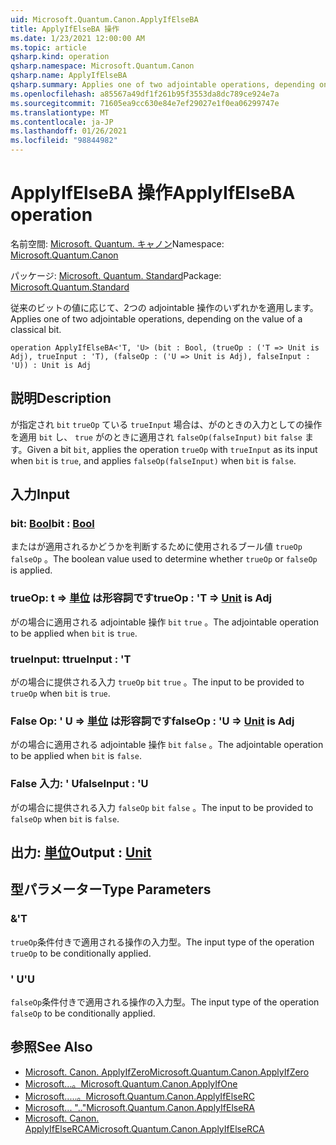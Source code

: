 ```yaml
---
uid: Microsoft.Quantum.Canon.ApplyIfElseBA
title: ApplyIfElseBA 操作
ms.date: 1/23/2021 12:00:00 AM
ms.topic: article
qsharp.kind: operation
qsharp.namespace: Microsoft.Quantum.Canon
qsharp.name: ApplyIfElseBA
qsharp.summary: Applies one of two adjointable operations, depending on the value of a classical bit.
ms.openlocfilehash: a85567a49df1f261b95f3553da8dc789ce924e7a
ms.sourcegitcommit: 71605ea9cc630e84e7ef29027e1f0ea06299747e
ms.translationtype: MT
ms.contentlocale: ja-JP
ms.lasthandoff: 01/26/2021
ms.locfileid: "98844982"
---
```

# <a name="applyifelseba-operation"></a><span data-ttu-id="8f86f-102">ApplyIfElseBA 操作</span><span class="sxs-lookup"><span data-stu-id="8f86f-102">ApplyIfElseBA operation</span></span>

<span data-ttu-id="8f86f-103">名前空間: [Microsoft. Quantum. キャノン](xref:Microsoft.Quantum.Canon)</span><span class="sxs-lookup"><span data-stu-id="8f86f-103">Namespace: [Microsoft.Quantum.Canon](xref:Microsoft.Quantum.Canon)</span></span>

<span data-ttu-id="8f86f-104">パッケージ: [Microsoft. Quantum. Standard](https://nuget.org/packages/Microsoft.Quantum.Standard)</span><span class="sxs-lookup"><span data-stu-id="8f86f-104">Package: [Microsoft.Quantum.Standard](https://nuget.org/packages/Microsoft.Quantum.Standard)</span></span>


<span data-ttu-id="8f86f-105">従来のビットの値に応じて、2つの adjointable 操作のいずれかを適用します。</span><span class="sxs-lookup"><span data-stu-id="8f86f-105">Applies one of two adjointable operations, depending on the value of a classical bit.</span></span>

```qsharp
operation ApplyIfElseBA<'T, 'U> (bit : Bool, (trueOp : ('T => Unit is Adj), trueInput : 'T), (falseOp : ('U => Unit is Adj), falseInput : 'U)) : Unit is Adj
```


## <a name="description"></a><span data-ttu-id="8f86f-106">説明</span><span class="sxs-lookup"><span data-stu-id="8f86f-106">Description</span></span>

<span data-ttu-id="8f86f-107">が指定され `bit` `trueOp` ている `trueInput` 場合は、がのときの入力としての操作を適用 `bit` し、 `true` がのときに適用され `falseOp(falseInput)` `bit` `false` ます。</span><span class="sxs-lookup"><span data-stu-id="8f86f-107">Given a bit `bit`, applies the operation `trueOp` with `trueInput` as its input when `bit` is `true`, and applies `falseOp(falseInput)` when `bit` is `false`.</span></span>

## <a name="input"></a><span data-ttu-id="8f86f-108">入力</span><span class="sxs-lookup"><span data-stu-id="8f86f-108">Input</span></span>

### <a name="bit--bool"></a><span data-ttu-id="8f86f-109">bit: [Bool](xref:microsoft.quantum.lang-ref.bool)</span><span class="sxs-lookup"><span data-stu-id="8f86f-109">bit : [Bool](xref:microsoft.quantum.lang-ref.bool)</span></span>

<span data-ttu-id="8f86f-110">またはが適用されるかどうかを判断するために使用されるブール値 `trueOp` `falseOp` 。</span><span class="sxs-lookup"><span data-stu-id="8f86f-110">The boolean value used to determine whether `trueOp` or `falseOp` is applied.</span></span>


### <a name="trueop--t--unit--is-adj"></a><span data-ttu-id="8f86f-111">trueOp: t => [単位](xref:microsoft.quantum.lang-ref.unit)  は形容詞です</span><span class="sxs-lookup"><span data-stu-id="8f86f-111">trueOp : 'T => [Unit](xref:microsoft.quantum.lang-ref.unit)  is Adj</span></span>

<span data-ttu-id="8f86f-112">がの場合に適用される adjointable 操作 `bit` `true` 。</span><span class="sxs-lookup"><span data-stu-id="8f86f-112">The adjointable operation to be applied when `bit` is `true`.</span></span>


### <a name="trueinput--t"></a><span data-ttu-id="8f86f-113">trueInput: t</span><span class="sxs-lookup"><span data-stu-id="8f86f-113">trueInput : 'T</span></span>

<span data-ttu-id="8f86f-114">がの場合に提供される入力 `trueOp` `bit` `true` 。</span><span class="sxs-lookup"><span data-stu-id="8f86f-114">The input to be provided to `trueOp` when `bit` is `true`.</span></span>


### <a name="falseop--u--unit--is-adj"></a><span data-ttu-id="8f86f-115">False Op: ' U => [単位](xref:microsoft.quantum.lang-ref.unit)  は形容詞です</span><span class="sxs-lookup"><span data-stu-id="8f86f-115">falseOp : 'U => [Unit](xref:microsoft.quantum.lang-ref.unit)  is Adj</span></span>

<span data-ttu-id="8f86f-116">がの場合に適用される adjointable 操作 `bit` `false` 。</span><span class="sxs-lookup"><span data-stu-id="8f86f-116">The adjointable operation to be applied when `bit` is `false`.</span></span>


### <a name="falseinput--u"></a><span data-ttu-id="8f86f-117">False 入力: ' U</span><span class="sxs-lookup"><span data-stu-id="8f86f-117">falseInput : 'U</span></span>

<span data-ttu-id="8f86f-118">がの場合に提供される入力 `falseOp` `bit` `false` 。</span><span class="sxs-lookup"><span data-stu-id="8f86f-118">The input to be provided to `falseOp` when `bit` is `false`.</span></span>



## <a name="output--unit"></a><span data-ttu-id="8f86f-119">出力: [単位](xref:microsoft.quantum.lang-ref.unit)</span><span class="sxs-lookup"><span data-stu-id="8f86f-119">Output : [Unit](xref:microsoft.quantum.lang-ref.unit)</span></span>



## <a name="type-parameters"></a><span data-ttu-id="8f86f-120">型パラメーター</span><span class="sxs-lookup"><span data-stu-id="8f86f-120">Type Parameters</span></span>

### <a name="t"></a><span data-ttu-id="8f86f-121">&</span><span class="sxs-lookup"><span data-stu-id="8f86f-121">'T</span></span>

<span data-ttu-id="8f86f-122">`trueOp`条件付きで適用される操作の入力型。</span><span class="sxs-lookup"><span data-stu-id="8f86f-122">The input type of the operation `trueOp` to be conditionally applied.</span></span>
### <a name="u"></a><span data-ttu-id="8f86f-123">' U</span><span class="sxs-lookup"><span data-stu-id="8f86f-123">'U</span></span>

<span data-ttu-id="8f86f-124">`falseOp`条件付きで適用される操作の入力型。</span><span class="sxs-lookup"><span data-stu-id="8f86f-124">The input type of the operation `falseOp` to be conditionally applied.</span></span>

## <a name="see-also"></a><span data-ttu-id="8f86f-125">参照</span><span class="sxs-lookup"><span data-stu-id="8f86f-125">See Also</span></span>

- [<span data-ttu-id="8f86f-126">Microsoft. Canon. ApplyIfZero</span><span class="sxs-lookup"><span data-stu-id="8f86f-126">Microsoft.Quantum.Canon.ApplyIfZero</span></span>](xref:Microsoft.Quantum.Canon.ApplyIfZero)
- [<span data-ttu-id="8f86f-127">Microsoft...。</span><span class="sxs-lookup"><span data-stu-id="8f86f-127">Microsoft.Quantum.Canon.ApplyIfOne</span></span>](xref:Microsoft.Quantum.Canon.ApplyIfOne)
- [<span data-ttu-id="8f86f-128">Microsoft.....。</span><span class="sxs-lookup"><span data-stu-id="8f86f-128">Microsoft.Quantum.Canon.ApplyIfElseRC</span></span>](xref:Microsoft.Quantum.Canon.ApplyIfElseRC)
- [<span data-ttu-id="8f86f-129">Microsoft... ".."</span><span class="sxs-lookup"><span data-stu-id="8f86f-129">Microsoft.Quantum.Canon.ApplyIfElseRA</span></span>](xref:Microsoft.Quantum.Canon.ApplyIfElseRA)
- [<span data-ttu-id="8f86f-130">Microsoft. Canon. ApplyIfElseRCA</span><span class="sxs-lookup"><span data-stu-id="8f86f-130">Microsoft.Quantum.Canon.ApplyIfElseRCA</span></span>](xref:Microsoft.Quantum.Canon.ApplyIfElseRCA)